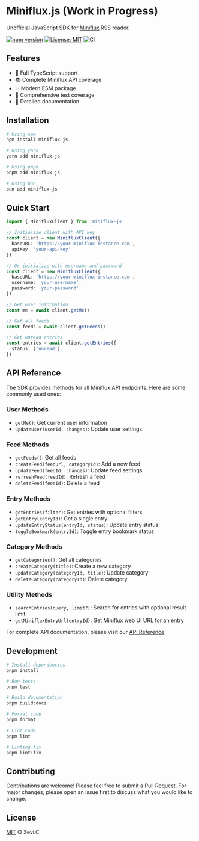 # Miniflux.js (Work in Progress)

Unofficial JavaScript SDK for [Miniflux](https://miniflux.app) RSS reader.

[![npm version](https://badge.fury.io/js/miniflux.svg)](https://badge.fury.io/js/miniflux) [![License: MIT](https://img.shields.io/badge/License-MIT-yellow.svg)](https://opensource.org/licenses/MIT) ![CI](https://github.com/Sevichecc/miniflux-js/workflows/CI/badge.svg)

## Features

- 🔄 Full TypeScript support
- 📚 Complete Miniflux API coverage
- ✨ Modern ESM package
- 🧪 Comprehensive test coverage
- 📖 Detailed documentation

## Installation

```bash
# Using npm
npm install miniflux-js

# Using yarn
yarn add miniflux-js

# Using pnpm
pnpm add miniflux-js

# Using bun
bun add miniflux-js
```

## Quick Start

```typescript
import { MinifluxClient } from 'miniflux-js'

// Initialize client with API key
const client = new MinifluxClient({
  baseURL: 'https://your-miniflux-instance.com',
  apiKey: 'your-api-key'
})

// Or initialize with username and password
const client = new MinifluxClient({
  baseURL: 'https://your-miniflux-instance.com',
  username: 'your-username',
  password: 'your-password'
})

// Get user information
const me = await client.getMe()

// Get all feeds
const feeds = await client.getFeeds()

// Get unread entries
const entries = await client.getEntries({
  status: ['unread']
})
```

## API Reference

The SDK provides methods for all Miniflux API endpoints. Here are some commonly used ones:

### User Methods
- `getMe()`: Get current user information
- `updateUser(userId, changes)`: Update user settings

### Feed Methods
- `getFeeds()`: Get all feeds
- `createFeed(feedUrl, categoryId)`: Add a new feed
- `updateFeed(feedId, changes)`: Update feed settings
- `refreshFeed(feedId)`: Refresh a feed
- `deleteFeed(feedId)`: Delete a feed

### Entry Methods
- `getEntries(filter)`: Get entries with optional filters
- `getEntry(entryId)`: Get a single entry
- `updateEntryStatus(entryId, status)`: Update entry status
- `toggleBookmark(entryId)`: Toggle entry bookmark status

### Category Methods
- `getCategories()`: Get all categories
- `createCategory(title)`: Create a new category
- `updateCategory(categoryId, title)`: Update category
- `deleteCategory(categoryId)`: Delete category

### Utility Methods
- `searchEntries(query, limit?)`: Search for entries with optional result limit
- `getMinifluxEntryUrl(entryId)`: Get Miniflux web UI URL for an entry

For complete API documentation, please visit our [API Reference](https://github.com/Sevichecc/miniflux-js/docs).

## Development

```bash
# Install dependencies
pnpm install

# Run tests
pnpm test

# Build documentation
pnpm build:docs

# Format code
pnpm format

# Lint code
pnpm lint

# Linting fix
pnpm lint:fix
```

## Contributing

Contributions are welcome! Please feel free to submit a Pull Request. For major changes, please open an issue first to discuss what you would like to change.

## License

[MIT](LICENSE) © Sevi.C